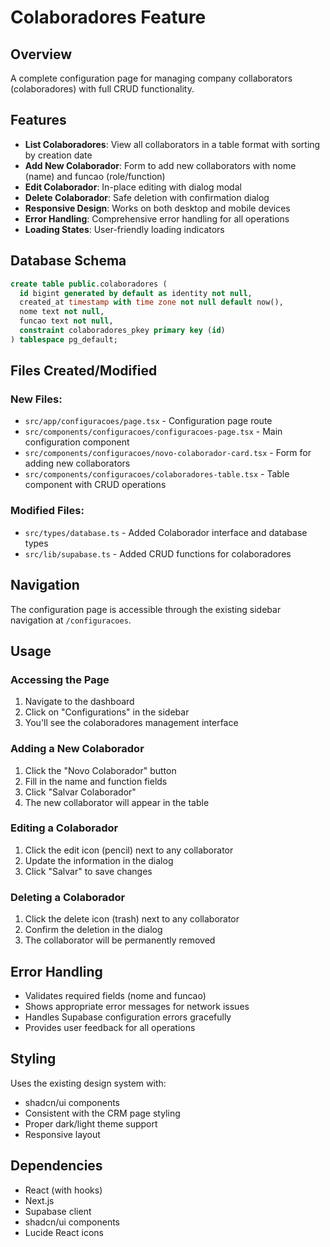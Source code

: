 # Colaboradores Feature

## Overview
A complete configuration page for managing company collaborators (colaboradores) with full CRUD functionality.

## Features
- **List Colaboradores**: View all collaborators in a table format with sorting by creation date
- **Add New Colaborador**: Form to add new collaborators with nome (name) and funcao (role/function)
- **Edit Colaborador**: In-place editing with dialog modal
- **Delete Colaborador**: Safe deletion with confirmation dialog
- **Responsive Design**: Works on both desktop and mobile devices
- **Error Handling**: Comprehensive error handling for all operations
- **Loading States**: User-friendly loading indicators

## Database Schema
```sql
create table public.colaboradores (
  id bigint generated by default as identity not null,
  created_at timestamp with time zone not null default now(),
  nome text not null,
  funcao text not null,
  constraint colaboradores_pkey primary key (id)
) tablespace pg_default;
```

## Files Created/Modified

### New Files:
- `src/app/configuracoes/page.tsx` - Configuration page route
- `src/components/configuracoes/configuracoes-page.tsx` - Main configuration component
- `src/components/configuracoes/novo-colaborador-card.tsx` - Form for adding new collaborators
- `src/components/configuracoes/colaboradores-table.tsx` - Table component with CRUD operations

### Modified Files:
- `src/types/database.ts` - Added Colaborador interface and database types
- `src/lib/supabase.ts` - Added CRUD functions for colaboradores

## Navigation
The configuration page is accessible through the existing sidebar navigation at `/configuracoes`.

## Usage

### Accessing the Page
1. Navigate to the dashboard
2. Click on "Configurations" in the sidebar
3. You'll see the colaboradores management interface

### Adding a New Colaborador
1. Click the "Novo Colaborador" button
2. Fill in the name and function fields
3. Click "Salvar Colaborador"
4. The new collaborator will appear in the table

### Editing a Colaborador
1. Click the edit icon (pencil) next to any collaborator
2. Update the information in the dialog
3. Click "Salvar" to save changes

### Deleting a Colaborador
1. Click the delete icon (trash) next to any collaborator
2. Confirm the deletion in the dialog
3. The collaborator will be permanently removed

## Error Handling
- Validates required fields (nome and funcao)
- Shows appropriate error messages for network issues
- Handles Supabase configuration errors gracefully
- Provides user feedback for all operations

## Styling
Uses the existing design system with:
- shadcn/ui components
- Consistent with the CRM page styling
- Proper dark/light theme support
- Responsive layout

## Dependencies
- React (with hooks)
- Next.js
- Supabase client
- shadcn/ui components
- Lucide React icons
